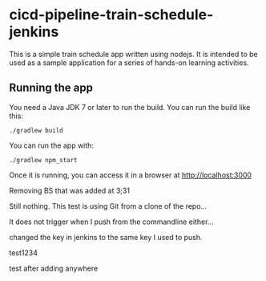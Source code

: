 # cicd-pipeline-train-schedule-jenkins

This is a simple train schedule app written using nodejs. It is intended to be used as a sample application for a series of hands-on learning activities.

## Running the app

You need a Java JDK 7 or later to run the build. You can run the build like this:

    ./gradlew build

You can run the app with:

    ./gradlew npm_start

Once it is running, you can access it in a browser at [http://localhost:3000](http://localhost:3000)

Removing BS that was added at 3;31

Still nothing. This test is using Git from a clone of the repo...

It does not trigger when I push from the commandline either...

changed the key in jenkins to the same key I used to push.

test1234

test after adding anywhere
